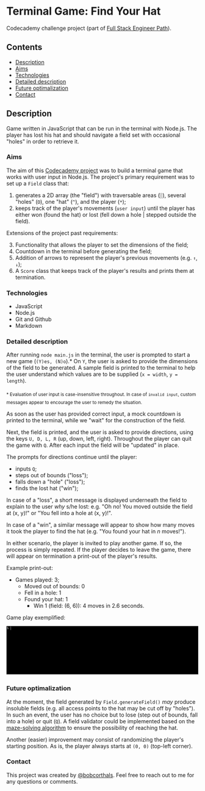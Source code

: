 # Terminal Game: Find Your Hat

Codecademy challenge project (part of [Full Stack Engineer Path](https://www.codecademy.com/learn/paths/full-stack-engineer-career-path)).

## Contents

* [Description](#description)
* [Aims](#aims)
* [Technologies](#technologies)
* [Detailed description](#detailed-description)
* [Future optimalization](#future-optimalization)
* [Contact](#contact)

## Description

Game written in JavaScript that can be run in the terminal with Node.js. The player has lost his hat and should navigate a field set with occasional "holes" in order to retrieve it.

### Aims

The aim of this [Codecademy project](https://discuss.codecademy.com/t/find-your-hat-challenge-project-javascript/462380) was to build a terminal game that works with user input in Node.js. The project's primary requirement was to set up a `Field` class that: 

1. generates a 2D array (the "field") with traversable areas (`░`), several "holes" (`O`), one "hat" (`^`), and the player (`*`);
2. keeps track of the player's movements (`user input`) until the player has either won (found the hat) or lost (fell down a hole | stepped outside the field).

Extensions of the project past requirements:

3. Functionality that allows the player to set the dimensions of the field;
4. Countdown in the terminal before generating the field;
5. Addition of arrows to represent the player's previous movements (e.g. `↑`, `↓`);
6. A `Score` class that keeps track of the player's results and prints them at termination.

### Technologies

* JavaScript
* Node.js
* Git and Github
* Markdown

### Detailed description

After running `node main.js` in the terminal, the user is prompted to start a new game (`(Y)es, (N)o`).* On `Y`, the user is asked to provide the dimensions of the field to be generated. A sample field is printed to the terminal to help the user understand which values are to be supplied (`x = width`, `y = length`).

<sub>\* Evaluation of user input is case-insensitive throughout. In case of `invalid input`, custom messages appear to encourage the user to remedy the situation.</sub>

As soon as the user has provided correct input, a mock countdown is printed to the terminal, while we "wait" for the construction of the field.

Next, the field is printed, and the user is asked to provide directions, using the keys `U, D, L, R` (up, down, left, right). Throughout the player can quit the game with `Q`. After each input the field will be "updated" in place.

The prompts for directions continue until the player:
* inputs `Q`;
* steps out of bounds ("loss");
* falls down a "hole" ("loss");
* finds the lost hat ("win"); 

In case of a "loss", a short message is displayed underneath the field to explain to the user *why* s/he lost: e.g. "Oh no! You moved outside the field at (x, y)!" or "You fell into a hole at (x, y)!".

In case of a "win", a similar message will appear to show how many moves it took the player to find the hat (e.g. "You found your hat in *n* moves!").

In either scenario, the player is invited to play another game. If so, the process is simply repeated. If the player decides to leave the game, there will appear on termination a print-out of the player's results. 

Example print-out:

- Games played: 3;  
  - Moved out of bounds: 0
  - Fell in a hole: 1
  - Found your hat: 1
    - Win 1 (field: (6, 6)): 4 moves in 2.6 seconds.

Game play exemplified:

![example game play](./gif/find_your_hat.gif)

### Future optimalization

At the moment, the field generated by `Field.generateField()` *may* produce insoluble fields (e.g. all access points to the hat may be cut off by "holes"). In such an event, the user has no choice but to lose (step out of bounds, fall into a hole) or quit (`Q`). A field validator could be implemented based on the [maze-solving algorithm](https://en.wikipedia.org/wiki/Maze-solving_algorithm) to ensure the possibility of reaching the hat.

Another (easier) improvement may consist of randomizing the player's starting position. As is, the player always starts at `(0, 0)` (top-left corner).

### Contact

This project was created by [@bobcorthals](https://github.com/bobcorthals). Feel free to reach out to me for any questions or comments.
